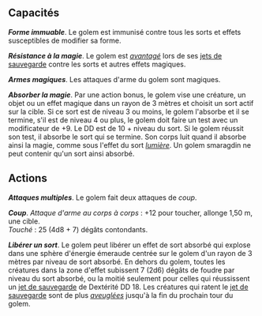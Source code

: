 ## Capacités
_**Forme immuable**_. Le golem est immunisé contre tous les sorts et effets susceptibles de modifier sa forme.

_**Résistance à la magie**_. Le golem est [_avantagé_](/utiliser-les-caracteristiques/#avantage-et-desavantage) lors de ses [jets de sauvegarde](/utiliser-les-caracteristiques/#jets-de-sauvegarde) contre les sorts et autres effets magiques.

_**Armes magiques**_. Les attaques d'arme du golem sont magiques.

_**Absorber la magie**_. Par une action bonus, le golem vise une créature, un objet ou un effet magique dans un rayon de 3 mètres et choisit un sort actif sur la cible. Si ce sort est de niveau 3 ou moins, le golem l'absorbe et il se termine, s'il est de niveau 4 ou plus, le golem doit faire un test avec un modificateur de +9. Le DD est de 10 + niveau du sort. Si le golem réussit son test, il absorbe le sort qui se termine. Son corps luit quand il absorbe ainsi la magie, comme sous l'effet du sort [_lumière_](/grimoire/lumiere). Un golem smaragdin ne peut contenir qu'un sort ainsi absorbé.

## Actions
_**Attaques multiples**_. Le golem fait deux attaques de _coup_.

_**Coup**_. _Attaque d'arme au corps à corps_ : +12 pour toucher, allonge 1,50 m, une cible.  
_Touché_ : 25 (4d8 + 7) dégâts contondants.

_**Libérer un sort**_. Le golem peut libérer un effet de sort absorbé qui explose dans une sphère d'énergie émeraude centrée sur le golem d'un rayon de 3 mètres par niveau de sort absorbé. En dehors du golem, toutes les créatures dans la zone d'effet subissent 7 (2d6) dégâts de foudre par niveau du sort absorbé, ou la moitié seulement pour celles qui réussissent un [jet de sauvegarde](/utiliser-les-caracteristiques/#jets-de-sauvegarde) de Dextérité DD 18. Les créatures qui ratent le [jet de sauvegarde](/utiliser-les-caracteristiques/#jets-de-sauvegarde) sont de plus [_aveuglées_](/gerer-la-sante-du-personnage/#aveugle) jusqu'à la fin du prochain tour du golem.
